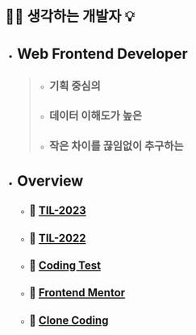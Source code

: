 # 🧘‍♂️ 생각하는 개발자 💡

- # Web Frontend Developer

  > - ## 기획 중심의
  >
  > - ## 데이터 이해도가 높은
  >
  > - ## 작은 차이를 끊임없이 추구하는

- # Overview
  - ## 🔆 [TIL-2023](https://github.com/PhilosopherProgrammer/TIL-2023)
  - ## 🔆 [TIL-2022](https://github.com/PhilosopherProgrammer/TIL-History)
  - ## 🔆 [Coding Test](https://github.com/PhilosopherProgrammer/Coding-Test-Practice)
  - ## 🔆 [Frontend Mentor](https://github.com/PhilosopherProgrammer/FrontendMentor)
  - ## 🔆 [Clone Coding](https://github.com/PhilosopherProgrammer/Clone-Coding)
